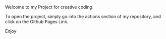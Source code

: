 Welcome to my Project for creative coding.

To open the project, simply go into the actions section of my repository, and click on the Github Pages Link.

Enjoy
